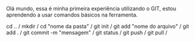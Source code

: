Olá mundo, essa é minha primeira experiência utilizando o GIT, estou aprendendo a usar comandos básicos na ferramenta.

cd .. / 
mkdir / 
cd "nome da pasta" / 
git init / 
git add "nome do arquivo" / git add . / 
git commit -m "mensagem" / 
git status / 
git push / 
git pull /  